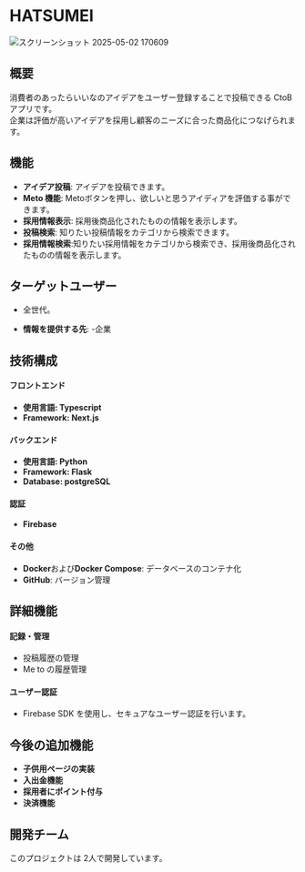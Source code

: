 # HATSUMEI
![スクリーンショット 2025-05-02 170609](https://github.com/user-attachments/assets/8cffc2be-b0fd-4d35-878f-3991755d2bbd)

## 概要

消費者のあったらいいなのアイデアをユーザー登録することで投稿できる CtoB アプリです。  
企業は評価が高いアイデアを採用し顧客のニーズに合った商品化につなげられます。



## 機能

- **アイデア投稿**: アイデアを投稿できます。
- **Meto 機能**: Metoボタンを押し、欲しいと思うアイディアを評価する事ができます。
- **採用情報表示**: 採用後商品化されたものの情報を表示します。
- **投稿検索**: 知りたい投稿情報をカテゴリから検索できます。
- **採用情報検索**:知りたい採用情報をカテゴリから検索でき、採用後商品化されたものの情報を表示します。



## ターゲットユーザー

- 全世代。

- **情報を提供する先**: -企業



## 技術構成

#### フロントエンド

- **使用言語: Typescript**
- **Framework: Next.js**

#### バックエンド

- **使用言語: Python**
- **Framework: Flask**
- **Database: postgreSQL**


#### 認証

- **Firebase**


#### その他

- **Docker**および**Docker Compose**: データベースのコンテナ化
- **GitHub**: バージョン管理

## 詳細機能

#### **記録・管理**

- 投稿履歴の管理
- Me to の履歴管理

#### **ユーザー認証**

- Firebase SDK を使用し、セキュアなユーザー認証を行います。





## 今後の追加機能

- **子供用ページの実装**
- **入出金機能**
- **採用者にポイント付与**
- **決済機能**

## 開発チーム

このプロジェクトは 2人で開発しています。

